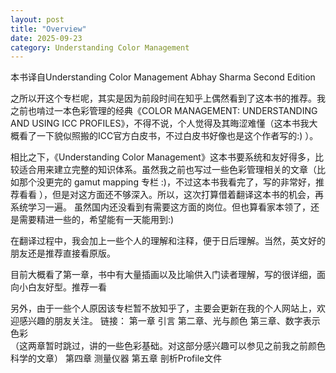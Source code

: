 ```yaml
---
layout: post
title: "Overview"
date: 2025-09-23
category: Understanding Color Management
---
```



本书译自Understanding Color Management  Abhay Sharma Second Edition

之所以开这个专栏呢，其实是因为前段时间在知乎上偶然看到了这本书的推荐。我之前也啃过一本色彩管理的经典《COLOR MANAGEMENT: UNDERSTANDING AND USING ICC PROFILES》，不得不说，个人觉得及其晦涩难懂（这本书我大概看了一下貌似照搬的ICC官方白皮书，不过白皮书好像也是这个作者写的:) ）。

相比之下，《Understanding Color Management》这本书要系统和友好得多，比较适合用来建立完整的知识体系。虽然我之前也写过一些色彩管理相关的文章（比如那个没更完的 gamut mapping 专栏 :)，不过这本书我看完了，写的非常好，推荐看看 ），但是对这方面还不够深入。所以，这次打算借着翻译这本书的机会，再系统学习一遍。
虽然国内还没看到有需要这方面的岗位。但也算看家本领了，还是需要精进一些的，希望能有一天能用到:)

在翻译过程中，我会加上一些个人的理解和注释，便于日后理解。当然，英文好的朋友还是推荐直接看原版。

目前大概看了第一章，书中有大量插画以及比喻供入门读者理解，写的很详细，面向小白友好型。推荐一看

另外，由于一些个人原因该专栏暂不放知乎了，主要会更新在我的个人网站上，欢迎感兴趣的朋友关注。
链接：
第一章 引言
第二章、光与颜色
第三章、数字表示色彩  
（这两章暂时跳过，讲的一些色彩基础。对这部分感兴趣可以参见之前我之前颜色科学的文章）
第四章 测量仪器
第五章 剖析Profile文件
